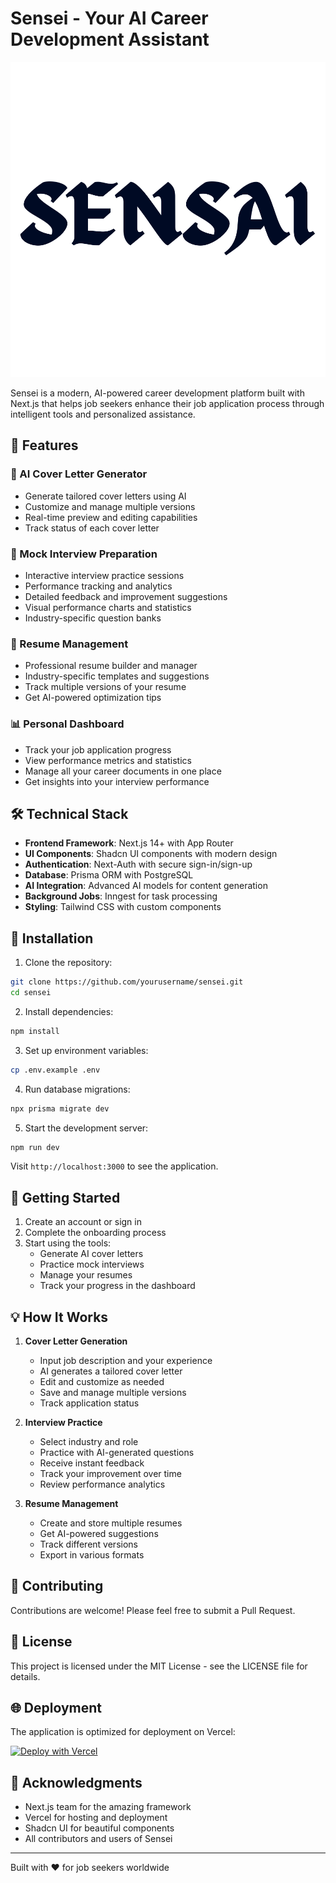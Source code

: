 # Sensei - Your AI Career Development Assistant

![Sensei Logo](public/sensei.svg)

Sensei is a modern, AI-powered career development platform built with Next.js that helps job seekers enhance their job application process through intelligent tools and personalized assistance.

## 🌟 Features

### 📝 AI Cover Letter Generator
- Generate tailored cover letters using AI
- Customize and manage multiple versions
- Real-time preview and editing capabilities
- Track status of each cover letter

### 🎯 Mock Interview Preparation
- Interactive interview practice sessions
- Performance tracking and analytics
- Detailed feedback and improvement suggestions
- Visual performance charts and statistics
- Industry-specific question banks

### 📄 Resume Management
- Professional resume builder and manager
- Industry-specific templates and suggestions
- Track multiple versions of your resume
- Get AI-powered optimization tips

### 📊 Personal Dashboard
- Track your job application progress
- View performance metrics and statistics
- Manage all your career documents in one place
- Get insights into your interview performance

## 🛠️ Technical Stack

- **Frontend Framework**: Next.js 14+ with App Router
- **UI Components**: Shadcn UI components with modern design
- **Authentication**: Next-Auth with secure sign-in/sign-up
- **Database**: Prisma ORM with PostgreSQL
- **AI Integration**: Advanced AI models for content generation
- **Background Jobs**: Inngest for task processing
- **Styling**: Tailwind CSS with custom components

## 🔧 Installation

1. Clone the repository:
```bash
git clone https://github.com/yourusername/sensei.git
cd sensei
```

2. Install dependencies:
```bash
npm install
```

3. Set up environment variables:
```bash
cp .env.example .env
```

4. Run database migrations:
```bash
npx prisma migrate dev
```

5. Start the development server:
```bash
npm run dev
```

Visit `http://localhost:3000` to see the application.

## 🚀 Getting Started

1. Create an account or sign in
2. Complete the onboarding process
3. Start using the tools:
   - Generate AI cover letters
   - Practice mock interviews
   - Manage your resumes
   - Track your progress in the dashboard

## 💡 How It Works

1. **Cover Letter Generation**
   - Input job description and your experience
   - AI generates a tailored cover letter
   - Edit and customize as needed
   - Save and manage multiple versions
   - Track application status

2. **Interview Practice**
   - Select industry and role
   - Practice with AI-generated questions
   - Receive instant feedback
   - Track your improvement over time
   - Review performance analytics

3. **Resume Management**
   - Create and store multiple resumes
   - Get AI-powered suggestions
   - Track different versions
   - Export in various formats

## 🤝 Contributing

Contributions are welcome! Please feel free to submit a Pull Request.

## 📄 License

This project is licensed under the MIT License - see the LICENSE file for details.

## 🌐 Deployment

The application is optimized for deployment on Vercel:

[![Deploy with Vercel](https://vercel.com/button)](https://vercel.com/new/clone?repository-url=https://github.com/yourusername/sensei)

## 🙏 Acknowledgments

- Next.js team for the amazing framework
- Vercel for hosting and deployment
- Shadcn UI for beautiful components
- All contributors and users of Sensei

---

Built with ❤️ for job seekers worldwide
